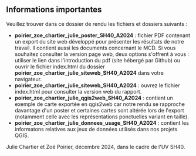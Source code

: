 ## Informations importantes

Veuillez trouver dans ce dossier de rendu les fichiers et dossiers suivants :

- **poirier_zoe_chartier_julie_poster_SH40_A2024** : fichier PDF contenant un export du site web développé pour présenter les résultats de notre travail. Il contient aussi les documents concernant le MCD. Si vous souhaitez consulter la version page web, deux options s'offrent à vous : utiliser le lien dans l'introduction du pdf (site hébergé par Github) ou ouvrir le fichier index.html du dossier **poirier_zoe_chartier_julie_siteweb_SH40_A2024** dans votre navigateur.
- **poirier_zoe_chartier_julie_siteweb_SH40_A2024** : ouvrez le fichier index.html pour consulter la version web du rapport.
- **poirier_zoe_chartier_julie_qgis2web_SH40_A2024** : contient un exemple de carte exportée en qgis2web car notre rendu se rapproche davantage d'un poster et certaines cartes sont altérée lors de l'export (notamment celle avec les représentations ponctuelles variant en taille).
- **poirier_zoe_chartier_julie_donnees_usage_SH40_A2024** : contient les informatons relatives aux jeux de données utilisés dans nos projets QGIS.

Julie Chartier et Zoé Poirier, décembre 2024, dans le cadre de l'UV SH40.
